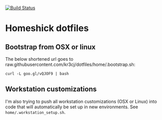 [![Build Status](https://travis-ci.org/kr3cj/dotfiles.svg?branch=master)](https://travis-ci.org/kr3cj/dotfiles)
# Homeshick dotfiles

## Bootstrap from OSX or linux
The below shortened url goes to raw.githubusercontent.com/kr3cj/dotfiles/home/.bootstrap.sh:

```
curl -L goo.gl/vQJOF9 | bash
```

## Workstation customizations
I'm also trying to push all workstation customizations (OSX or Linux) into code that will automatically be set up in new environments. See `home/.workstation_setup.sh`.
